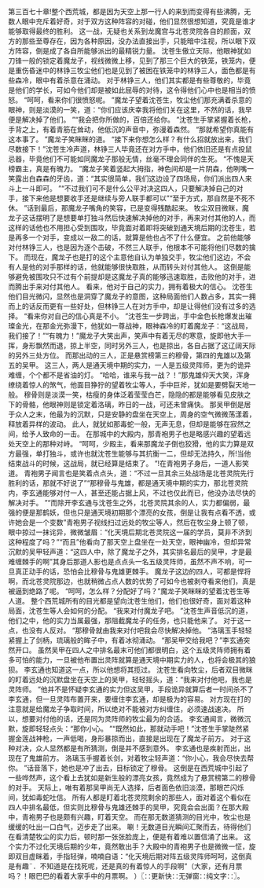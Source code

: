 第三百七十章!整个西荒城，都是因为天空上那一行人的来到而变得有些沸腾，无数人眼中充斥着好奇，对于双方这种阵容的对碰，他们显然很想知道，究竟是谁才能够取得最终的胜利。
这一战，无疑也关系到龙魔宫与北苍灵院各自的颜面，双方的那些至尊存在，因为各种原因，没办法直接出手，只能暗中注视，所以眼下双方阵容，倒是成了各自所能够派出的最精锐力量。
沈苍生傲立天际，他眼神犹如刀锋一般的锁定着魔龙子，视线微微上移，见到了那三个巨大的铁笼，铁笼内，便是重伤昏迷中的林铮三牧尘他们也是见到了被困在铁笼中的林铮三人，面色都是有些森冷，眼中有着杀意在涌动。
对于林铮三人，他们其实都是有些尊敬的，毕竟是他们的学长，可如今他们却是被如此屈辱的对待，这令得他们心中也是相当的愤怒。
“呵呵，看来你们很愤怒呢。
”魔龙子望着沈苍生，牧尘他们那充满着杀意的眼神，则是淡漠的一笑，道：“你们应该庆幸我将他们关在这里，不然的话，我早便是解决掉了他们。
”“我会把你所做的，百倍还给你。
”沈苍生手掌紧握着长枪，手背之上，有着青筋在耸动，他低沉的声音中，弥漫着森然。
“那就希望你真能有这本事了。
”魔龙子笑眯眯的道。
“接下来你想怎么样？有什么招就放出来，我们尽数接下！”沈苍生冷声道，林铮三人毕竟还在对方手中，他们依旧还是有点投鼠忌器，毕竟他们不可能如同魔龙子那般无情，丝毫不理会同伴的生死。
“不愧是天榜霸主，真是有魄力。
”魔龙子笑着竖起大拇指，神色间却是一片阴森，他咧嘴一笑露出白森森的牙齿，道：“其实很简单，我们这边设了四场局，你们派出四人来斗上一斗即可。
”“不过我们可不是什么公平对决这四人，只要解决掉自己的对手，接下来他是想要收手还是继续与旁人联手都可以”“至于方式，那自然是不死不休。
”话到最后，那魔龙子嘴角的笑容，已是变得残酷起来。
牧尘双目微眯，魔龙子这话摆明了是想要单打独斗然后快速解决掉他的对手，再来对付其他的人，而这样的话他也不用担心受到围攻，毕竟面对着即将突破到通天境后期的沈苍生，若是再多一个对手，变成以一敌二的话，就算是他也占不了什么便宜。
之前他能够对付林铮三人，也是因为逐个击破，不然三人联手，他根本不可能将他们尽数的擒下。
而现在，魔龙子也是打的这个主意他自认为单独交手，牧尘他们这边，不会有人是他的对手那样的话，他就能够很快取胜，从而转头对付其他人。
这倒是能够避免被围攻只不过有个前提却是这魔龙子真的能够迅速取胜，击败他的对手，进而腾出手来对付其他人。
看来，他对于自己的实力，拥有着极大的信心。
沈苍生他们目光微闪，显然也是洞穿了魔龙子的意图，这种局面他们人数占多，其实一拥而上的话反而更有一些好处，但林铮三人在对方手中，却是让得他们没有过多的选择。
“看来你对自己的信心真是不小。
”沈苍生一步跨出，手中金色长枪爆发出璀璨金光，在那金光弥漫下，他犹如一尊战神，眼神森冷的盯着魔龙子：“这战局，我们接了！”“有魄力！”魔龙子大笑出声，笑声中有着无尽的寒意，旋即他大手一挥，身形飘然而退，掠上半空，同时另外三人，也是掠出，各自占据了这辽阔天际的另外三处方位。
而那出动的三人，正是悬赏榜第三的穆骨，第四的鬼雄以及第五的吴甲。
这三人，两人是通天境中期的实力，一人是五级灵阵师，更为的诡异难缠，个个都不是省油的灯。
“哈哈，谁来与我一战？！”那鬼雄仰天大笑，浑身缭绕着惊人的煞气，他面目狰狞的望着牧尘等人，手中巨斧，犹如是要劈裂天地一般。
穆骨则是淡漠一笑，枯瘦的身体泛着莹莹白芒，隐隐的都是能够看见皮肤之下的骨骼，他眼神则是锁定着洛璃，昨日的一战，可还未曾痛快。
那吴甲倒是居于众人之末，他最为的沉默，只是安静的盘坐在天空上，周身的空气微微荡漾着，释放着异样的波动。
此人，就犹如那毒蛇一般，无声无息，但却是能够在寂然之间，给予人致命的一击。
在那城中的大殿内，那青袍男子也是略感兴趣的望着远处天空上的那种对峙。
“呵呵，少殿主，看来那魔龙子倒也狡猾，他的实力算是双方最强，单打独斗，或许也就沈苍生能够与其抗衡一二，但却无法持久，所!当他结束战斗的时候，这战局，就已经算是结束了。
”!在青袍男子身后，一道人影笑道。
青袍男子闻言也是笑着点点头，道：“不过一旦其余三处战场是北苍灵院先行胜利的话，那就不好说了”“那穆骨与鬼雄，都是通天境中期的实力，那北苍灵院内，李玄通能够对付一人，甚至还能占据上风，不过也仅此而已，他没办法尽快的解决对手。
”“而除开李玄通与沈苍生之外，北苍灵院其余的人，实力都偏弱，最强的便是那鹤妖，但也只是通天境初期那个漂亮的女孩，倒是让我有点看不透，或许她会是一个变数”青袍男子视线扫过远处的牧尘等人，然后在牧尘身上顿了顿，眼中掠过一抹诧异，微微皱眉：“化天境后期北苍灵院这一届的学员，莫非不济到这种程度了吗？”“而且”他看向了那天空上盘坐在一处天空，眼神幽冷，但却异常沉默的吴甲轻声道：“这四人中，除了魔龙子之外，其实排名最后的吴甲，才是最难缠棘手的啊”其身后那道人影也是点点头一名五级灵阵师，虽然不声不响，可一旦真正动手的话，恐怕会比穆骨与鬼雄更棘手。
魔龙子这边的四人，可都是悍将啊，而北苍灵院那边，也就稍微占点人数的优势了可如今也被剥夺看来他们，真是被逼到绝路了呢。
“呵呵，怎么样？分配好了吗？”魔龙子笑眯眯的望着沈苍生等人道。
整个西荒城所有的目光都是望向沈苍生他们，他们也很好奇，面对着这种局面，沈苍生等人会如何的分配。
“我来对付魔龙子吧。
”沈苍生声音低沉的道，他们之中，他的实力当属最强，那阻截魔龙子的任务，也只能他来了。
对于这一点，也没有人反对。
“那穆骨就由我来对付吧我会尽快解决掉他。
”洛璃玉手轻轻紧握上了剑柄，琉璃般的眸子中，有着冰彻涌动。
“那吴甲交给我吧？”李玄通突然开口。
虽然吴甲在四人之中排名最末可他们都很明白，这个五级灵阵师拥有着多可怕的能力，一旦被他布置出灵阵就算是通天境中期实力的人，也将会极其的狼狈。
李玄通也知道这一点，所以他想将其揽过。
沈苍生看向牧尘，后者双目微眯的盯着远处的沉默盘坐在天空上的吴甲，轻轻摇头，道：“我来对付他吧，我也是灵阵师。
”他并不是怀疑李玄通的实力但这吴甲，手段诡异就算后者一时间杀不了李玄通，但一旦灵阵布置开来，要缠住李玄通，却是极为的容易。
对方现在打的注意就是给魔龙子争取时间，所以绝对不能被对方纠缠住，必须速战速决。
所以，想要对付他的话，还是同为灵阵师的牧尘最为的合适。
李玄通闻言，微微沉默，旋即轻轻点头：“那你小心。
”“既然如此，那就动手吧！”沈苍生手掌陡然紧握金莲战神枪，一声低喝，身形暴掠而出，直接是出现在了魔龙子前方。
对于这种对决，众人显然都是有所猜测，倒是并不感到意外。
李玄通也是疾射而出，出现在了鬼雄前方。
洛璃玉手握着长剑，对着牧尘轻声道：“你小心，我会尽快去帮你。
”话音落下，她也是冲了出去，目标锁定了穆骨。
这倒是在西荒城中引起了一些哗然声，这个看上去犹如是新生般的漂亮女孩，竟然成为了悬赏榜第二的穆骨的对手。
天际上，唯有着那吴甲尚无人选择，后者面色依旧淡漠，那眼芒闪烁间，犹如毒蛇吐信。
所有人都是盯着北苍灵院剩余的那些人，面对着这个看似在四人中排名最低，但实则比穆骨与鬼雄还棘手的吴甲，究竟会会出面？在那大殿中，青袍男子也是颇有兴趣，盯着天空。
而在那无数道猜测的目光中，牧尘也是缓缓的吐出一口白气，迈步走了出来。
唰！无数道目光瞬间汇聚而去，待得他们在看清楚牧尘的实力后，顿时那一张张脸庞上，便是有着难以置信涌了出来。
这个实力不过化天境后期的少年，竟然敢出手？大殿中的青袍男子也是微微一怔，旋即双目虚眯着，手指轻弹，喃喃自语：“化天境后期对阵五级灵阵师呵呵，这倒真是有趣¨．不知道是在找死呢，还是真的有着惊人的手段啊”（大家，还有月票吗？！眼巴巴的看着大家手中的月票啊。
）〖∷更新快∷无弹窗∷纯文字∷〗。
